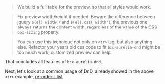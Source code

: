 > We build a full table for the preview, so that all styles would work.

> Fix preview width/height if needed. Beware the difference between jquery `$(el).width()` and `$(el).css('width')`, the previous one always returns the content width, regardless of the value of the CSS `box-sizing` property.

> You can use this technique not only on `<tr>` tag, but also anything else. Refactor your years old css code to fit `bcx-aurelia-dnd` might be too much work, customized preview can help.

That concludes all features of `bcx-aurelia-dnd`.

Next, let's look at a common usage of DnD, already showed in the above `<tr>` example, [re-order a list](#/re-order-list)
